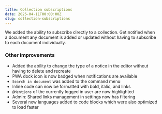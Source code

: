 ```yaml
---
title: Collection subscriptions
date: 2025-04-11T00:00:00Z
slug: collection-subscriptions
---
```


We added the ability to subscribe directly to a collection. Get notified when a document any document
is added or updated without having to subscribe to each document individually.

### Other improvements

- Added the ability to change the type of a notice in the editor without having to delete and recreate
- PWA dock icon is now badged when notifications are available
- `Search in document` was added to the command menu
- Inline code can now be formatted with bold, italic, and links
- `@Mentions` of the currently logged in user are now highlighted
- Admin: Shared links management in settings now has filtering
- Several new languages added to code blocks which were also optimized to load faster
